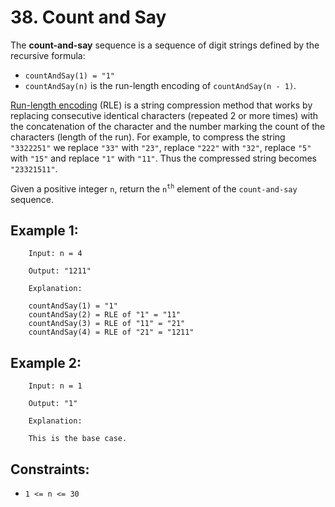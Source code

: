 # 38. Count and Say

The **count-and-say** sequence is a sequence of digit strings defined by the recursive formula:

* `countAndSay(1) = "1"`
* `countAndSay(n)` is the run-length encoding of `countAndSay(n - 1)`.

[Run-length encoding](https://en.wikipedia.org/wiki/Run-length_encoding) (RLE) is a string compression method that works by replacing consecutive identical characters (repeated 2 or more times) with the concatenation of the character and the number marking the count of the characters (length of the run). For example, to compress the string `"3322251"` we replace `"33"` with `"23"`, replace `"222"` with `"32"`, replace `"5"` with `"15"` and replace `"1"` with `"11"`. Thus the compressed string becomes `"23321511"`.

Given a positive integer `n`, return the `n`<sup>`th`</sup> element of the `count-and-say` sequence.

 

## Example 1:

        Input: n = 4

        Output: "1211"

        Explanation:

        countAndSay(1) = "1"
        countAndSay(2) = RLE of "1" = "11"
        countAndSay(3) = RLE of "11" = "21"
        countAndSay(4) = RLE of "21" = "1211"

## Example 2:

        Input: n = 1

        Output: "1"

        Explanation:

        This is the base case.

 

## Constraints:

* `1 <= n <= 30`